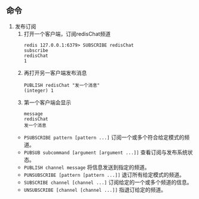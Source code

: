 ## 命令
1. 发布订阅
   1. 打开一个客户端，订阅redisChat频道
      ```shell script
      redis 127.0.0.1:6379> SUBSCRIBE redisChat
      subscribe
      redisChat
      1
      ```
   2. 再打开另一客户端发布消息
      ```shell script
      PUBLISH redisChat "发一个消息"
      (integer) 1
      ```
   3. 第一个客户端会显示
      ```shell script
      message
      redisChat
      发一个消息
      ```
   + `PSUBSCRIBE pattern [pattern ...]`
   订阅一个或多个符合给定模式的频道。
   + `PUBSUB subcommand [argument [argument ...]]`
   查看订阅与发布系统状态。
   + `PUBLISH channel message`
   将信息发送到指定的频道。
   + `PUNSUBSCRIBE [pattern [pattern ...]]`
   退订所有给定模式的频道。
   + `SUBSCRIBE channel [channel ...]`
   订阅给定的一个或多个频道的信息。
   + `UNSUBSCRIBE [channel [channel ...]]`
   指退订给定的频道。
